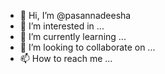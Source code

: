 - 👋 Hi, I’m @pasannadeesha
- 👀 I’m interested in ...
- 🌱 I’m currently learning ...
- 💞️ I’m looking to collaborate on ...
- 📫 How to reach me ...

<!---
pasannadeesha/pasannadeesha is a ✨ special ✨ repository because its `README.md` (this file) appears on your GitHub profile.
You can click the Preview link to take a look at your changes.
--->
